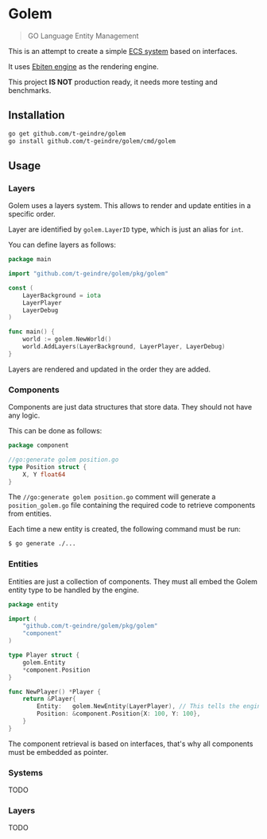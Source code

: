 # Golem

> GO Language Entity Management

This is an attempt to create a simple [ECS system](https://en.wikipedia.org/wiki/Entity_component_system) based on interfaces.

It uses [Ebiten engine](https://github.com/hajimehoshi/ebiten) as the rendering engine.

This project **IS NOT** production ready, it needs more testing and benchmarks. 

## Installation

```bash
go get github.com/t-geindre/golem
go install github.com/t-geindre/golem/cmd/golem
```

## Usage

### Layers

Golem uses a layers system. This allows to render and update entities in a specific order.

Layer are identified by `golem.LayerID` type, which is just an alias for `int`.

You can define layers as follows:

```go
package main

import "github.com/t-geindre/golem/pkg/golem"

const (
	LayerBackground = iota
	LayerPlayer
	LayerDebug
)

func main() {
	world := golem.NewWorld()
	world.AddLayers(LayerBackground, LayerPlayer, LayerDebug)
}
```

Layers are rendered and updated in the order they are added.

### Components

Components are just data structures that store data. They should not have any logic.

This can be done as follows:

```go
package component

//go:generate golem position.go
type Position struct {
	X, Y float64
}
```

The `//go:generate golem position.go` comment  will generate a `position_golem.go` file containing the required code to retrieve components from entities.

Each time a new entity is created, the following command must be run:

```bash
$ go generate ./...
```

### Entities

Entities are just a collection of components. They must all embed the Golem entity type to be handled by the engine.

```go
package entity

import (
	"github.com/t-geindre/golem/pkg/golem"
	"component"
)

type Player struct {
	golem.Entity
	*component.Position
}

func NewPlayer() *Player {
	return &Player{
		Entity:   golem.NewEntity(LayerPlayer), // This tells the engine to render and update the entity on the LayerPlayer
		Position: &component.Position{X: 100, Y: 100},
	}
}
```

The component retrieval is based on interfaces, that's why all components must be embedded as pointer.

### Systems

TODO

### Layers


TODO
